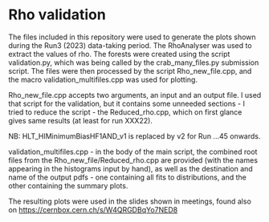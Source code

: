 # Rho validation

The files included in this repository were used to generate the plots shown during the Run3 (2023) data-taking period. The RhoAnalyser was used to extract the values of rho. The forests were created using the script validation.py, which was being called by the crab_many_files.py submission script. The files were then processed by the script Rho_new_file.cpp, and the macro validation_multifiles.cpp was used for plotting.

Rho_new_file.cpp accepts two arguments, an input and an output file. I used that script for the validation, but it contains some unneeded sections - I tried to reduce the script - the Reduced_rho.cpp, which on first glance gives same results (at least for run XXX22). 

NB: HLT_HIMinimumBiasHF1AND_v1 is replaced by v2 for Run ...45 onwards.

validation_multifiles.cpp - in the body of the main script, the combined root files from the Rho_new_file/Reduced_rho.cpp are provided (with the names appearing in the histograms input by hand), as well as the destination and name of the output pdfs - one containing all fits to distributions, and the other containing the summary plots.

The resulting plots were used in the slides shown in meetings, found also on https://cernbox.cern.ch/s/W4QRGDBqYo7NED8

